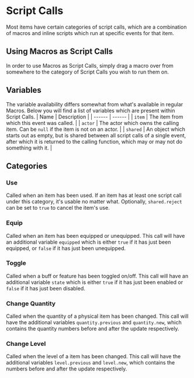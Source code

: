 # Script Calls

Most items have certain categories of script calls, which are a combination of macros and inline scripts which run at specific events for that item.

## Using Macros as Script Calls

In order to use Macros as Script Calls, simply drag a macro over from somewhere to the category of Script Calls you wish to run them on.

## Variables

The variable availability differs somewhat from what's available in regular Macros.
Below you will find a list of variables which are present within Script Calls.
| Name | Description |
| ------ | ------ |
| `item` | The item from which this event was called. |
| `actor` | The actor which owns the calling item. Can be `null` if the item is not on an actor. |
| `shared` | An object which starts out as empty, but is shared between all script calls of a single event, after which it is returned to the calling function, which may or may not do something with it. |

## Categories


### Use

Called when an item has been used.
If an item has at least one script call under this category, it's usable no matter what.
Optionally, `shared.reject` can be set to `true` to cancel the item's use.

### Equip

Called when an item has been equipped or unequipped.
This call will have an additional variable `equipped` which is either `true` if it has just been equipped, or `false` if it has just been unequipped.

### Toggle

Called when a buff or feature has been toggled on/off.
This call will have an additional variable `state` which is either `true` if it has just been enabled or `false` if it has just been disabled.

### Change Quantity

Called when the quantity of a physical item has been changed.
This call will have the additional variables `quantity.previous` and `quantity.new`, which contains the quantity numbers before and after the update respectively.

### Change Level

Called when the level of a item has been changed.
This call will have the additional variables `level.previous` and `level.new`, which contains the numbers before and after the update respectively.
